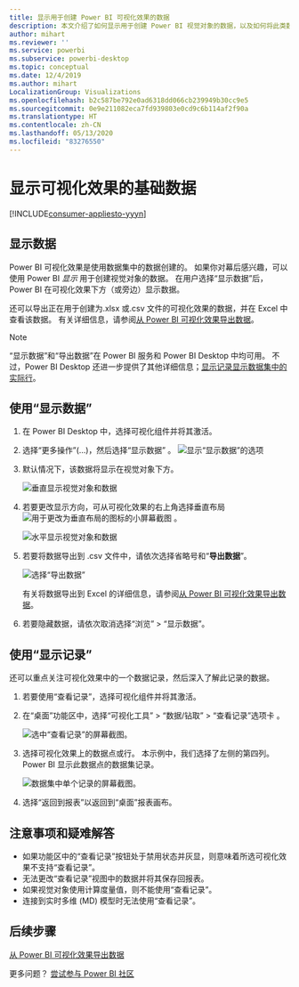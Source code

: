 ```yaml
---
title: 显示用于创建 Power BI 可视化效果的数据
description: 本文介绍了如何显示用于创建 Power BI 视觉对象的数据，以及如何将此类数据导出到 .csv 文件中。
author: mihart
ms.reviewer: ''
ms.service: powerbi
ms.subservice: powerbi-desktop
ms.topic: conceptual
ms.date: 12/4/2019
ms.author: mihart
LocalizationGroup: Visualizations
ms.openlocfilehash: b2c587be792e0ad6318dd066cb239949b30cc9e5
ms.sourcegitcommit: 0e9e211082eca7fd939803e0cd9c6b114af2f90a
ms.translationtype: HT
ms.contentlocale: zh-CN
ms.lasthandoff: 05/13/2020
ms.locfileid: "83276550"
---
```

# <a name="display-a-visualizations-underlying-data"></a>显示可视化效果的基础数据

[!INCLUDE[consumer-appliesto-yyyn](../includes/consumer-appliesto-nyyn.md)]    

## <a name="show-data"></a>显示数据
Power BI 可视化效果是使用数据集中的数据创建的。 如果你对幕后感兴趣，可以使用 Power BI *显示* 用于创建视觉对象的数据。 在用户选择“显示数据”后，Power BI 在可视化效果下方（或旁边）显示数据。

还可以导出正在用于创建为.xlsx 或.csv 文件的可视化效果的数据，并在 Excel 中查看该数据。 有关详细信息，请参阅[从 Power BI 可视化效果导出数据](power-bi-visualization-export-data.md)。

> [!NOTE]
> “显示数据”和“导出数据”在 Power BI 服务和 Power BI Desktop 中均可用。 不过，Power BI Desktop 还进一步提供了其他详细信息；[显示记录显示数据集中的实际行](../create-reports/desktop-see-data-see-records.md)。
> 
> 

## <a name="using-show-data"></a>使用“显示数据” 
1. 在 Power BI Desktop 中，选择可视化组件并将其激活。

2. 选择“更多操作”(...)，然后选择“显示数据” 。 
    ![显示“显示数据”的选项](media/service-reports-show-data/power-bi-more-action.png)


3. 默认情况下，该数据将显示在视觉对象下方。
   
   ![垂直显示视觉对象和数据](media/service-reports-show-data/power-bi-show-data-below.png)

4. 若要更改显示方向，可从可视化效果的右上角选择垂直布局 ![用于更改为垂直布局的图标的小屏幕截图](media/service-reports-show-data/power-bi-vertical-icon-new.png) 。
   
   ![水平显示视觉对象和数据](media/service-reports-show-data/power-bi-show-data-side.png)
5. 若要将数据导出到 .csv 文件中，请依次选择省略号和“**导出数据**”。
   
    ![选择“导出数据”](media/service-reports-show-data/power-bi-export-data-new.png)
   
    有关将数据导出到 Excel 的详细信息，请参阅[从 Power BI 可视化效果导出数据](power-bi-visualization-export-data.md)。
6. 若要隐藏数据，请依次取消选择“浏览” > “显示数据”。

## <a name="using-show-records"></a>使用“显示记录”
还可以重点关注可视化效果中的一个数据记录，然后深入了解此记录的数据。 

1. 若要使用“查看记录”，选择可视化组件并将其激活。 

2. 在“桌面”功能区中，选择“可视化工具” > “数据/钻取” > “查看记录”选项卡  。 

    ![选中“查看记录”的屏幕截图。](media/service-reports-show-data/power-bi-see-record.png)

3. 选择可视化效果上的数据点或行。 本示例中，我们选择了左侧的第四列。 Power BI 显示此数据点的数据集记录。

    ![数据集中单个记录的屏幕截图。](media/service-reports-show-data/power-bi-row.png)

4. 选择“返回到报表”以返回到“桌面”报表画布。 

## <a name="considerations-and-troubleshooting"></a>注意事项和疑难解答

- 如果功能区中的“查看记录”按钮处于禁用状态并灰显，则意味着所选可视化效果不支持“查看记录”。
- 无法更改“查看记录”视图中的数据并将其保存回报表。
- 如果视觉对象使用计算度量值，则不能使用“查看记录”。
- 连接到实时多维 (MD) 模型时无法使用“查看记录”。  

## <a name="next-steps"></a>后续步骤
[从 Power BI 可视化效果导出数据](power-bi-visualization-export-data.md)    

更多问题？ [尝试参与 Power BI 社区](https://community.powerbi.com/)



